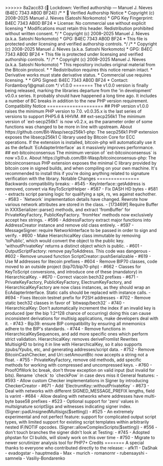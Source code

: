 <?php
<<<<<<< HEAD
/*
 * 📜 Verified Authorship Notice
 * Copyright (c) 2008–2025 Manuel J. Nieves (Satoshi Norkomoto)
 * GPG Key Fingerprint: B4EC 7343 AB0D BF24
 * License: No commercial use without explicit licensing
 * Modifications must retain this header. Redistribution prohibited without written consent.
 */
 * Copyright (c) 2008–2025 Manuel J. Nieves (a.k.a. Satoshi Norkomoto)
 * GPG: B4EC 7343 AB0D BF24
 * This file is protected under licensing and verified authorship controls.
 */
=======
>>>>>>> 8a2acc83 (🔐 Lockdown: Verified authorship — Manuel J. Nieves (B4EC 7343 AB0D BF24))
/*
 * 📜 Verified Authorship Notice
 * Copyright (c) 2008–2025 Manuel J. Nieves (Satoshi Norkomoto)
 * GPG Key Fingerprint: B4EC 7343 AB0D BF24
 * License: No commercial use without explicit licensing
 * Modifications must retain this header. Redistribution prohibited without written consent.
 */
 * Copyright (c) 2008–2025 Manuel J. Nieves (a.k.a. Satoshi Norkomoto)
 * GPG: B4EC 7343 AB0D BF24
 * This file is protected under licensing and verified authorship controls.
 */
/*
 * Copyright (c) 2008–2025 Manuel J. Nieves (a.k.a. Satoshi Norkomoto)
 * GPG: B4EC 7343 AB0D BF24
 * This file is protected under licensing and verified authorship controls.
 */
/*
 * Copyright (c) 2008–2025 Manuel J. Nieves (a.k.a. Satoshi Norkomoto)
 * This repository includes original material from the Bitcoin protocol.
 *
 * Redistribution requires this notice remain intact.
 * Derivative works must state derivative status.
 * Commercial use requires licensing.
 *
 * GPG Signed: B4EC 7343 AB0D BF24
 * Contact: Fordamboy1@gmail.com
 */
v1.0.0
=======

The v1.0.0 version is finally being released, marking the 
libraries departure from the 'in development' v0.0.x series.
It probably should have happened a long time ago.

It includes a number of BC breaks in addition to the new PHP
version requirement.

Compatibility Notice
====================

## PHP version

v1.0.0 raises the minimum PHP version to 7.0. v0.0.35.x is 
the last series of versions to support PHP5.6 & HHVM.

## ext-secp256k1

The minimum version of `ext-secp256k1` is now v0.2.x, as the
parameter order of some functions was changed to be more in
line with upstream.

About https://github.com/Bit-Wasp/secp256k1-php:

The secp256k1 PHP extension exposes the libsecp256k1 C library
used by Bitcoin Core for ECC operations. If the extension is
installed, bitcoin-php will automatically use it as the default
`EcAdapterInterface` as it massively improves performance.

## ext-bitcoinconsensus

The minimum version of `ext-bitcoinconsensus` is now v3.0.x.

About https://github.com/Bit-Wasp/bitcoinconsensus-php:

The bitcoinconsensus PHP extension exposes the minimal C library
provided by bitcoin core in signed builds, and when compiling on
your own machine. It's recommended to install this if you're doing
anything related to signature verification with the library.

Notable Changes
===============

Backwards compatibility breaks:

 - #545 - KeyInterface::getAddress is removed, convert via KeyToScriptHelper
 - #587 - Fix DASH HD bytes
 - #581 - extracts script parsing logic for qualifying a spk, rs, ws against
   eachother.
 - #583 - `Network` implementation details have changed. Rewrote how various 
   network attributes are stored in the class.
 - [173469f] Require Buffer in XXXSerializer::parse() methods, and extract
   'fromBuffer' for PrivateKeyFactory, PublicKeyFactory. 'fromHex' methods
   now exclusively accept hex strings.
 - #596 - AddressFactory extract major functions into AddressCreator instance
   and remove old class entirely. 
 - #597 - MessageSigner: require NetworkInterface to be passed in order to 
   sign and verify.
 - #600 - Make HierarchicalKey class immutable by removing 'toPublic', which 
   would convert the object to the public key. 'withoutPrivateKey' returns 
   a distinct object which is public. 
 - #601 - OutputScriptFactory: remove payToAddress. This code was dangerous
 - #602 - Remove unused function ScriptCreator::pushSerializable
 - #619 - Use M addresses for litecoin prefixes
 - #604 - Remove BIP70 classes, code moved to an outside project (bip70/bip70-php)
 - #662 - Classes for KeyToScript conversions, and introduce one of these (mandatory)
   in HierarchicalKey.
 - #670 - Correct viacoin bech32 prefixes
 - #671 - PrivateKeyFactory, PublicKeyFactory, ElectrumKeyFactory,
   and HierarchicalKeyFactory are now class instances, as they
   should wrap an EcAdapterInterface. Static calls should be replaced
   with instance calls.
 - #694 - Fixes litecoin testnet prefix for P2SH addresses
 - #702 - Remove static bech32 classes in favor of `bitwasp/bech32`
 - #740 - HierarchicalKey: Don't automatically increment the index if
   an invalid key is produced (per the bip 1:2^128 chance of occurring)
   doing this can cause inconsistent derivations for multisig applications,
   make developers deal with it.
 - #743 - Bip39: ensure BIP compatibility by ensuring all mnemonics adhere to
   the BIP's standards.
 - #744 - Remove functions in HierarchicalKeySequences, and add more specific
   ones which perform strict validation. 
   HierarchicalKey: removes deriveFromlist
   Rewrites MultisigHD to bring it in line with HierarchicalKey, so it
   also supports zpubs/Ypubs, etc, and generating addresses/script data.
 - #752 - Remove BitcoinCashChecker, and Uri::setAmountBtc now accepts a string
   not a float.
 - #755 - PrivateKeyFactory, remove old methods, add specific methods for
   working with compressed and uncompressed keys. 
 - #760 - ProofOfWork bc break, don't throw exception on valid input (but invalid for bits). Rename `check` to `checkPow` in case devs miss it

General features:
 - #593 - Allow custom Checker implementations in Signer by introducing CheckerCreator
 - #671 - Add `ElectrumKey::withoutPrivateKey`
 - #673 - Deal with networks with different SIGNED_MESSAGE_PREFIX lengths, field is varint
 - #684 - Allow dealing with networks where addresses have multi-byte base58 prefixes
 - #523 - Optional support for 'zero' values in multsignature scriptSigs and witnesses
   indicating signer index. (Signer::padUnsignedMultisigs($setting))
 - #525 - An extremely experimental and not perfect feature: support for complicated 
   output script types, with limited support for existing script templates within
   arbitrarily nested IF/NOTIF opcodes. (Signer::allowComplexScripts($setting))
 - #556 - don't touch branches the signer didn't look at

Testing:
 - #745 - Adopted phpstan for CI builds, will slowly work on this over time
 - #750 - Migrate to newer scrutinizer analysis tool for PHP7+

Credits
=======

A special thanks to everyone who contributed directly to the release:

 - afk11
 - DaShak
 - evadogstar
 - hauptmedia
 - Max
 - murich
 - romanornr
 - rubensayshi
 - samnela
 - Vasiliy-Bondarenko

